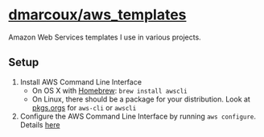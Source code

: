 # <a href="https://github.com/dmarcoux/aws_templates">dmarcoux/aws_templates</a>

Amazon Web Services templates I use in various projects.

## Setup

1. Install AWS Command Line Interface
   - On OS X with [Homebrew](https://brew.sh/): `brew install awscli`
   - On Linux, there should be a package for your distribution. Look at
     [pkgs.orgs](https://pkgs.org/) for `aws-cli` or `awscli`
2. Configure the AWS Command Line Interface by running `aws
      configure`. Details
      [here](https://docs.aws.amazon.com/cli/latest/userguide/cli-chap-getting-started.html)
